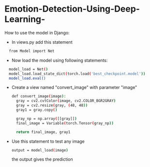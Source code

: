 # Emotion-Detection-Using-Deep-Learning-

How to use the model in Django:

- In views.py add this statement
```sh
  from Model import Net
```
- Now load the model using following statements:
```sh
  model_load = Net()
  model_load.load_state_dict(torch.load('best_checkpoint.model'))
  model_load.eval()
```
- Create a view named "convert_image" with parameter "image"
  ```sh
  def convert_image(image):
    gray = cv2.cvtColor(image, cv2.COLOR_BGR2GRAY)
    gray = cv2.resize(gray, (48, 48))
    gray1 = gray.copy()

    gray_np = np.array([[gray]])
    final_image = Variable(torch.Tensor(gray_np))

    return final_image, gray1
  ```
- Use this statement to test any image
  ```sh
  output = model_load(image)
  ```
  the output gives the prediction

